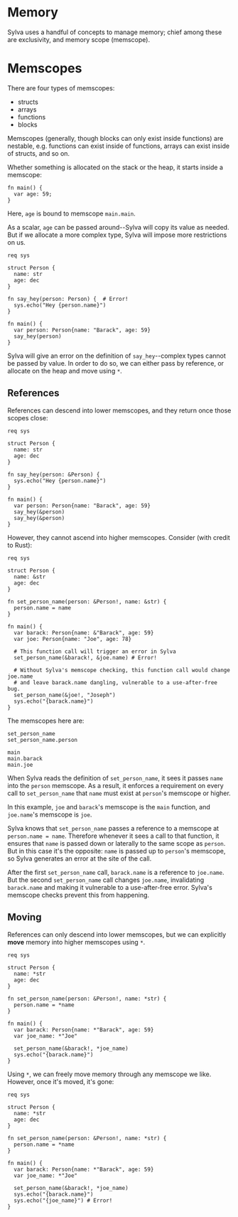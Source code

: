 # Memory

Sylva uses a handful of concepts to manage memory; chief among these are
exclusivity, and memory scope (memscope).

# Memscopes

There are four types of memscopes:
- structs
- arrays
- functions
- blocks

Memscopes (generally, though blocks can only exist inside functions) are
nestable, e.g. functions can exist inside of functions, arrays can exist inside
of structs, and so on.

Whether something is allocated on the stack or the heap, it starts inside a
memscope:

```sylva
fn main() {
  var age: 59;
}
```

Here, `age` is bound to memscope `main.main`.

As a scalar, `age` can be passed around--Sylva will copy its value as needed.
But if we allocate a more complex type, Sylva will impose more restrictions
on us.

```sylva
req sys

struct Person {
  name: str
  age: dec
}

fn say_hey(person: Person) {  # Error!
  sys.echo("Hey {person.name}")
}

fn main() {
  var person: Person{name: "Barack", age: 59}
  say_hey(person)
}
```

Sylva will give an error on the definition of `say_hey`--complex types cannot
be passed by value. In order to do so, we can either pass by reference, or
allocate on the heap and move using `*`.

## References

References can descend into lower memscopes, and they return once those scopes
close:

```sylva
req sys

struct Person {
  name: str
  age: dec
}

fn say_hey(person: &Person) {
  sys.echo("Hey {person.name}")
}

fn main() {
  var person: Person{name: "Barack", age: 59}
  say_hey(&person)
  say_hey(&person)
}
```

However, they cannot ascend into higher memscopes. Consider (with credit to
Rust):

```sylva
req sys

struct Person {
  name: &str
  age: dec
}

fn set_person_name(person: &Person!, name: &str) {
  person.name = name
}

fn main() {
  var barack: Person{name: &"Barack", age: 59}
  var joe: Person{name: "Joe", age: 78}

  # This function call will trigger an error in Sylva
  set_person_name(&barack!, &joe.name) # Error!

  # Without Sylva's memscope checking, this function call would change joe.name
  # and leave barack.name dangling, vulnerable to a use-after-free bug.
  set_person_name(&joe!, "Joseph")
  sys.echo("{barack.name}")
}
```

The memscopes here are:

    set_person_name
    set_person_name.person

    main
    main.barack
    main.joe

When Sylva reads the definition of `set_person_name`, it sees it passes `name`
into the `person` memscope. As a result, it enforces a requirement on every
call to `set_person_name` that `name` must exist at `person`'s memscope or
higher.

In this example, `joe` and `barack`'s memscope is the `main` function, and
`joe.name`'s memscope is `joe`.

Sylva knows that `set_person_name` passes a reference to a memscope at
`person.name = name`.  Therefore whenever it sees a call to that function, it
ensures that `name` is passed down or laterally to the same scope as `person`.
But in this case it's the opposite: `name` is passed up to `person`'s memscope,
so Sylva generates an error at the site of the call.

After the first `set_person_name` call, `barack.name` is a reference to
`joe.name`. But the second `set_person_name` call changes `joe.name`,
invalidating `barack.name` and making it vulnerable to a use-after-free error.
Sylva's memscope checks prevent this from happening.

## Moving

References can only descend into lower memscopes, but we can explicitly
**move** memory into higher memscopes using `*`.

```sylva
req sys

struct Person {
  name: *str
  age: dec
}

fn set_person_name(person: &Person!, name: *str) {
  person.name = *name
}

fn main() {
  var barack: Person{name: *"Barack", age: 59}
  var joe_name: *"Joe"

  set_person_name(&barack!, *joe_name)
  sys.echo("{barack.name}")
}
```

Using `*`, we can freely move memory through any memscope we like.  However,
once it's moved, it's gone:

```sylva
req sys

struct Person {
  name: *str
  age: dec
}

fn set_person_name(person: &Person!, name: *str) {
  person.name = *name
}

fn main() {
  var barack: Person{name: *"Barack", age: 59}
  var joe_name: *"Joe"

  set_person_name(&barack!, *joe_name)
  sys.echo("{barack.name}")
  sys.echo("{joe_name}") # Error!
}
```
